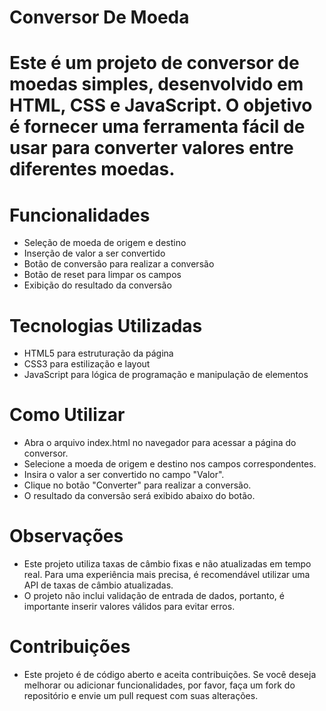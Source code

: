 # Conversor De Moeda


# Este é um projeto de conversor de moedas simples, desenvolvido em HTML, CSS e JavaScript. O objetivo é fornecer uma ferramenta fácil de usar para converter valores entre diferentes moedas.

# Funcionalidades

 * Seleção de moeda de origem e destino
 * Inserção de valor a ser convertido
 * Botão de conversão para realizar a conversão
 * Botão de reset para limpar os campos
 * Exibição do resultado da conversão

# Tecnologias Utilizadas

 * HTML5 para estruturação da página
 * CSS3 para estilização e layout
 * JavaScript para lógica de programação e manipulação de elementos

# Como Utilizar

* Abra o arquivo index.html no navegador para acessar a página do conversor.
* Selecione a moeda de origem e destino nos campos correspondentes.
* Insira o valor a ser convertido no campo "Valor".
* Clique no botão "Converter" para realizar a conversão.
* O resultado da conversão será exibido abaixo do botão.

# Observações

* Este projeto utiliza taxas de câmbio fixas e não atualizadas em tempo real. Para uma experiência mais precisa, é recomendável utilizar uma API de taxas de câmbio atualizadas.
* O projeto não inclui validação de entrada de dados, portanto, é importante inserir valores válidos para evitar erros.

# Contribuições

* Este projeto é de código aberto e aceita contribuições. Se você deseja melhorar ou adicionar funcionalidades, por favor, faça um fork do repositório e envie um pull request com suas alterações.

